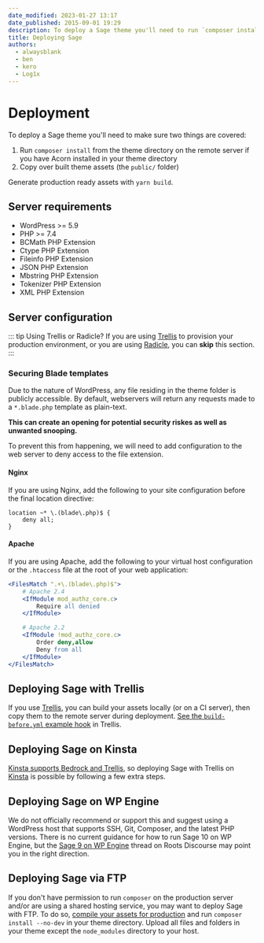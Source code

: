 ```yaml
---
date_modified: 2023-01-27 13:17
date_published: 2015-09-01 19:29
description: To deploy a Sage theme you'll need to run `composer install` on the remote server, and copy over theme assets built with `yarn build`.
title: Deploying Sage
authors:
  - alwaysblank
  - ben
  - kero
  - Log1x
---
```


# Deployment

To deploy a Sage theme you'll need to make sure two things are covered:

1. Run `composer install` from the theme directory on the remote server if you have Acorn installed in your theme directory
2. Copy over built theme assets (the `public/` folder)

Generate production ready assets with `yarn build`.

## Server requirements

- WordPress >= 5.9
- PHP >= 7.4
- BCMath PHP Extension
- Ctype PHP Extension
- Fileinfo PHP Extension
- JSON PHP Extension
- Mbstring PHP Extension
- Tokenizer PHP Extension
- XML PHP Extension

## Server configuration

::: tip Using Trellis or Radicle?
If you are using [Trellis](/trellis/) to provision your production environment, or you are using [Radicle](/radicle/), you can **skip** this section.
:::

### Securing Blade templates

Due to the nature of WordPress, any file residing in the theme folder is publicly accessible. By default, webservers will return any requests made to a `*.blade.php` template as plain-text.

**This can create an opening for potential security riskes as well as unwanted snooping.**

To prevent this from happening, we will need to add configuration to the web server to deny access to the file extension.

#### Nginx

If you are using Nginx, add the following to your site configuration before the final location directive:

```nginx
location ~* \.(blade\.php)$ {
    deny all;
}
```

#### Apache

If you are using Apache, add the following to your virtual host configuration or the `.htaccess` file at the root of your web application:

```apache
<FilesMatch ".+\.(blade\.php)$">
    # Apache 2.4
    <IfModule mod_authz_core.c>
        Require all denied
    </IfModule>

    # Apache 2.2
    <IfModule !mod_authz_core.c>
        Order deny,allow
        Deny from all
    </IfModule>
</FilesMatch>
```

## Deploying Sage with Trellis

If you use [Trellis](https://roots.io/trellis/), you can build your assets locally (or on a CI server), then copy them to the remote server during deployment. 
[See the `build-before.yml` example hook](https://github.com/roots/trellis/blob/master/deploy-hooks/build-before.yml) in Trellis.

## Deploying Sage on Kinsta

[Kinsta supports Bedrock and Trellis](https://kinsta.com/blog/bedrock-trellis/?kaid=OFDHAJIXUDIV), so deploying Sage with Trellis on [Kinsta](https://kinsta.com/?kaid=OFDHAJIXUDIV) is possible by following a few extra steps.

## Deploying Sage on WP Engine

We do not officially recommend or support this and suggest using a WordPress host that supports SSH, Git, Composer, and the latest PHP versions.
There is no current guidance for how to run Sage 10 on WP Engine, but the [Sage 9 on WP Engine](https://discourse.roots.io/t/sage-9-on-wpengine/9090) thread on Roots Discourse may point you in the right direction.

## Deploying Sage via FTP

If you don't have permission to run `composer` on the production server and/or are using a shared hosting service, you may want to deploy Sage with FTP. 
To do so, [compile your assets for production](compiling-assets.md) and run `composer install --no-dev` in your theme directory. 
Upload all files and folders in your theme except the `node_modules` directory to your host.
